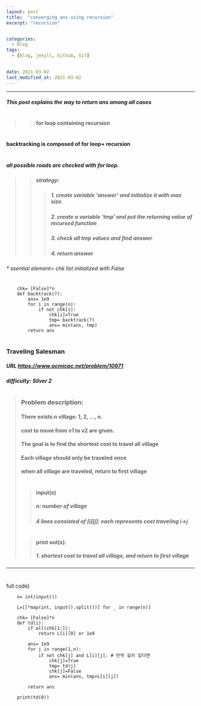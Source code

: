 ```yaml
---
layout: post
title:  "converging ans using recursion"
excerpt: "recursion"


categories:
  - Blog
tags:
  - [Blog, jekyll, Github, Git]

 
date: 2021-03-02
last_modified_at: 2021-03-02
---
```

* * *

##### This post explains the way to return ans among all cases
#
####
#
>
> > #### for loop containing recursion
>

#
#### backtracking is composed of for loop+ recursion
#
##### all possible roads are checked with for loop. 
> > ##### strategy: 
> > > ##### 1. create variable 'answer' and initialize it with max size.
> > > ##### 2. create a variable 'tmp' and put the returning value of recursed function
> > > ##### 3. check all tmp values and find answer
> > > ##### 4. return answer

###### * ssential element= chk list initialized with False
#
        chk= [False]*n
        def backtrack(?):
            ans= 1e9
            for i in range(n):
                if not chk[i]:
                    chk[i]=True
                    tmp= backtrack(?)
                    ans= min(ans, tmp)
            return ans

#
#
#
### Traveling Salesman
##### URL https://www.acmicpc.net/problem/10971
##### difficulty: __Silver 2__
#
#
> ### Problem description:
> #### There exists n village: 1, 2, ..., n.
> #### cost to move from v1 to v2 are given.
> #### The goal is to find the shortest cost to travel all village
> #### Each village should only be traveled once
> #### when all village are traveled, return to first village
> #
> > #### input(s)
> > ##### n: number of village
> > ##### 4 lines consisted of [i][j]: each represents cost traveling i->j
> #
> > #### print out(s):
> > ##### 1. shortest cost to travel all village, and return to first village

* * *

#
full code)

        n= int(input())

        L=[[*map(int, input().split())] for _ in range(n)]

        chk= [False]*n
        def td(i):
            if all(chk[1:]):
                return L[i][0] or 1e9

            ans= 1e9
            for j in range(1,n):
                if not chk[j] and L[i][j]: # 만약 길이 있다면
                    chk[j]=True
                    tmp= td(j)
                    chk[j]=False
                    ans= min(ans, tmp+L[i][j])
            
            return ans

        print(td(0))




